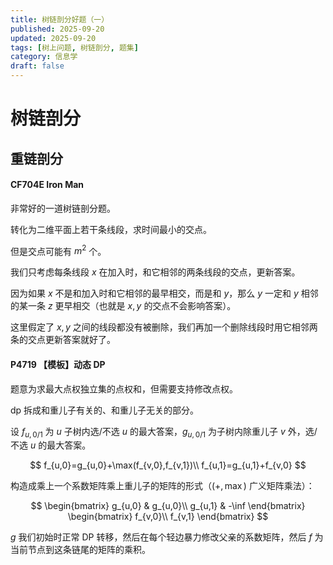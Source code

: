```yaml
---
title: 树链剖分好题（一）
published: 2025-09-20
updated: 2025-09-20
tags: [树上问题, 树链剖分, 题集]
category: 信息学
draft: false
---
```


# 树链剖分

## 重链剖分

#### CF704E Iron Man

非常好的一道树链剖分题。

转化为二维平面上若干条线段，求时间最小的交点。 

但是交点可能有 $m^2$ 个。 

我们只考虑每条线段 $x$ 在加入时，和它相邻的两条线段的交点，更新答案。

因为如果 $x$ 不是和加入时和它相邻的最早相交，而是和 $y$，那么 $y$ 一定和 $y$ 相邻的某一条 $z$ 更早相交（也就是 $x,y$ 的交点不会影响答案）。

这里假定了 $x,y$ 之间的线段都没有被删除，我们再加一个删除线段时用它相邻两条的交点更新答案就好了。

#### P4719 【模板】动态 DP

题意为求最大点权独立集的点权和，但需要支持修改点权。

dp 拆成和重儿子有关的、和重儿子无关的部分。

设 $f_{u,0/1}$ 为 $u$ 子树内选/不选 $u$ 的最大答案，$g_{u,0/1}$ 为子树内除重儿子 $v$ 外，选/不选 $u$ 的最大答案。

$$
f_{u,0}=g_{u,0}+\max(f_{v,0},f_{v,1})\\
f_{u,1}=g_{u,1}+f_{v,0}
$$

构造成乘上一个系数矩阵乘上重儿子的矩阵的形式（$(+,\max)$ 广义矩阵乘法）：

$$
\begin{bmatrix}
g_{u,0} & g_{u,0}\\
g_{u,1} & -\inf
\end{bmatrix}
\begin{bmatrix}
f_{v,0}\\
f_{v,1}
\end{bmatrix}
$$

$g$ 我们初始时正常 DP 转移，然后在每个轻边暴力修改父亲的系数矩阵，然后 $f$ 为当前节点到这条链尾的矩阵的乘积。